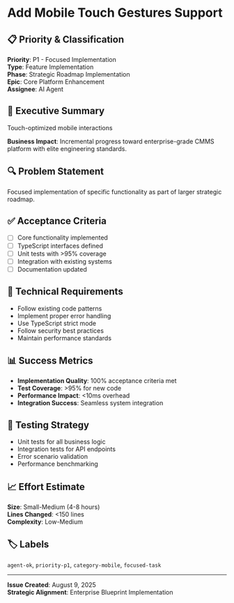 # Add Mobile Touch Gestures Support

## 📋 Priority & Classification
**Priority**: P1 - Focused Implementation  
**Type**: Feature Implementation  
**Phase**: Strategic Roadmap Implementation  
**Epic**: Core Platform Enhancement  
**Assignee**: AI Agent  

## 🎯 Executive Summary
Touch-optimized mobile interactions

**Business Impact**: Incremental progress toward enterprise-grade CMMS platform with elite engineering standards.

## 🔍 Problem Statement
Focused implementation of specific functionality as part of larger strategic roadmap.

## ✅ Acceptance Criteria
- [ ] Core functionality implemented
- [ ] TypeScript interfaces defined
- [ ] Unit tests with >95% coverage
- [ ] Integration with existing systems
- [ ] Documentation updated

## 🔧 Technical Requirements
- Follow existing code patterns
- Implement proper error handling
- Use TypeScript strict mode
- Follow security best practices
- Maintain performance standards

## 📊 Success Metrics
- **Implementation Quality**: 100% acceptance criteria met
- **Test Coverage**: >95% for new code
- **Performance Impact**: <10ms overhead
- **Integration Success**: Seamless system integration

## 🧪 Testing Strategy
- Unit tests for all business logic
- Integration tests for API endpoints
- Error scenario validation
- Performance benchmarking

## 📈 Effort Estimate
**Size**: Small-Medium (4-8 hours)  
**Lines Changed**: <150 lines  
**Complexity**: Low-Medium

## 🏷️ Labels
`agent-ok`, `priority-p1`, `category-mobile`, `focused-task`

---

**Issue Created**: August 9, 2025  
**Strategic Alignment**: Enterprise Blueprint Implementation

